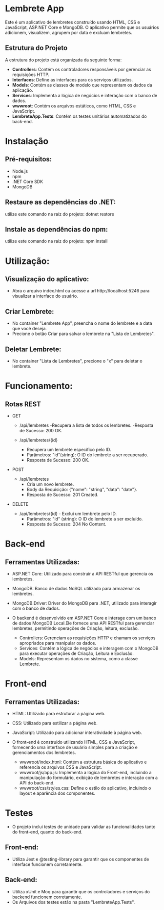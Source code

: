 ﻿# Lembrete App

Este é um aplicativo de lembretes construído usando HTML, CSS e JavaScript, ASP.NET Core e MongoDB.
O aplicativo permite que os usuários adicionem, visualizem, agrupem por data e excluam lembretes.

## Estrutura do Projeto

A estrutura do projeto está organizada da seguinte forma:

- **Controllers**: Contém os controladores responsáveis por gerenciar as requisições HTTP.
- **Interfaces**: Define as interfaces para os serviços utilizados.
- **Models**: Contém as classes de modelo que representam os dados da aplicação.
- **Services**: Implementa a lógica de negócios e interação com o banco de dados.
- **wwwroot**: Contém os arquivos estáticos, como HTML, CSS e JavaScript.
- **LembreteApp.Tests**: Contém os testes unitários automatizados do back-end.

# Instalação

## Pré-requisitos:

- Node.js
- npm
- .NET Core SDK
- MongoDB

## Restaure as dependências do .NET:

utilize este comando na raíz do projeto: dotnet restore

## Instale as dependências do npm:

utilize este comando na raiz do projeto: npm install

# Utilização:

## Visualização do aplicativo:

- Abra o arquivo index.html ou acesse a url http://localhost:5246 para visualizar a interface do usuário.

## Criar Lembrete:

- No container "Lembrete App", preencha o nome do lembrete e a data que você deseja.
- Precione o botão Criar para salvar o lembrete na "Lista de Lembretes".

## Deletar Lembrete:

- No container "Lista de Lembretes", precione o "x" para deletar o lembrete.

# Funcionamento:

## Rotas REST

- GET

  - /api/lembretes
    -Recupera a lista de todos os lembretes.
    -Resposta de Sucesso: 200 OK.

  - /api/lembretes/{id}
    - Recupera um lembrete específico pelo ID.
    - Parâmetros: "id"(string): O ID do lembrete a ser recuperado.
    - Resposta de Sucesso: 200 OK.

- POST

  - /api/lembretes
    - Cria um novo lembrete.
    - Body da Requisição: {"nome": "string", "data": "date"}.
    - Resposta de Sucesso: 201 Created.

- DELETE

  - /api/lembretes/{id} - Exclui um lembrete pelo ID.
    - Parâmetros: "id" (string): O ID do lembrete a ser excluído.
    - Resposta de Sucesso: 204 No Content.

# Back-end

## Ferramentas Utilizadas:

- ASP.NET Core: Utilizado para construir a API RESTful que gerencia os lembretes.
- MongoDB: Banco de dados NoSQL utilizado para armazenar os lembretes.
- MongoDB.Driver: Driver do MongoDB para .NET, utilizado para interagir com o banco de dados.

- O backend é desenvolvido em ASP.NET Core e interage com um banco de dados MongoDB Local.Ele fornece uma API RESTful para gerenciar lembretes, permitindo operações de Criação, leitura, exclusão.
  - Controllers: Gerenciam as requisições HTTP e chamam os serviços apropriados para manipular os dados.
  - Services: Contêm a lógica de negócios e interagem com o MongoDB para executar operações de Criação, Leitura e Exclusão.
  - Models: Representam os dados no sistema, como a classe Lembrete.

# Front-end

## Ferramentas Utilizadas:

- HTML: Utilizado para estruturar a página web.
- CSS: Utilizado para estilizar a página web.
- JavaScript: Utilizado para adicionar interatividade à página web.

- O front-end é construído utilizando HTML, CSS e JavaScript, fornecendo uma interface de usuário simples para a criação e gerenciamentos dos lembretes.
  - wwwroot/index.html: Contém a estrutura básica do aplicativo e referencia os arquivos CSS e JavaScript.
  - wwwroot/js/app.js: Implementa a lógica do Front-end, incluindo a manipulação do formulário, exibição de lembretes e interação com a API do back-end.
  - wwwroot/css/styles.css: Define o estilo do aplicativo, incluindo o layout e aparência dos componentes.

# Testes

- O projeto inclui testes de unidade para validar as funcionalidades tanto do front-end, quanto do back-end.

## Front-end:

- Utiliza Jest e @testing-library para garantir que os componentes de interface funcionem corretamente.

## Back-end:

- Utiliza xUnit e Moq para garantir que os controladores e serviços do backend funcionem corretamente.
- Os Arquivos dos testes estão na pasta "LembreteApp.Tests".
